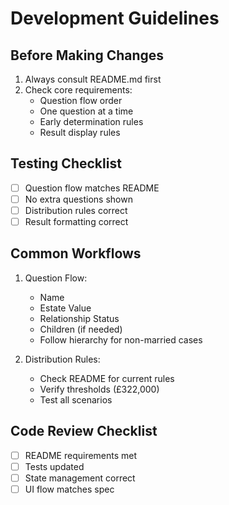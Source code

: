 # Development Guidelines

## Before Making Changes

1. Always consult README.md first
2. Check core requirements:
   - Question flow order
   - One question at a time
   - Early determination rules
   - Result display rules

## Testing Checklist

- [ ] Question flow matches README
- [ ] No extra questions shown
- [ ] Distribution rules correct
- [ ] Result formatting correct

## Common Workflows

1. Question Flow:
   - Name
   - Estate Value
   - Relationship Status
   - Children (if needed)
   - Follow hierarchy for non-married cases

2. Distribution Rules:
   - Check README for current rules
   - Verify thresholds (£322,000)
   - Test all scenarios

## Code Review Checklist

- [ ] README requirements met
- [ ] Tests updated
- [ ] State management correct
- [ ] UI flow matches spec
